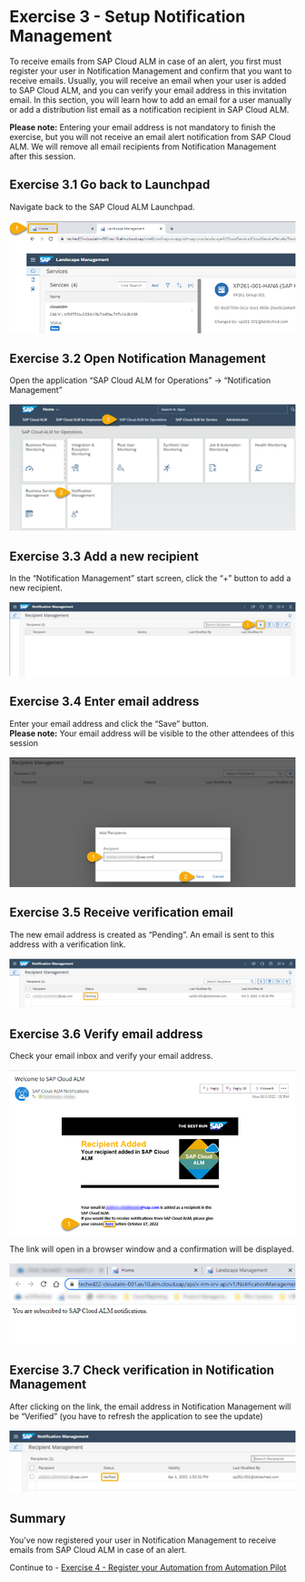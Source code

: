 # Exercise 3 - Setup Notification Management

To receive emails from SAP Cloud ALM in case of an alert, you first must register your user in Notification Management and confirm that you want to receive emails. Usually, you will receive an email when your user is added to SAP Cloud ALM, and you can verify your email address in this invitation email.
In this section, you will learn how to add an email for a user manually or add a distribution list email as a notification recipient in SAP Cloud ALM. 

**Please note:** Entering your email address is not mandatory to finish the exercise, but you will not receive an email alert notification from SAP Cloud ALM. We will remove all email recipients from Notification Management after this session.

## Exercise 3.1 Go back to Launchpad

Navigate back to the SAP Cloud ALM Launchpad.  
<br>![](/exercises/ex3/images/Ex3_1.png)

## Exercise 3.2 Open Notification Management

Open the application “SAP Cloud ALM for Operations” → “Notification Management”  
<br>![](/exercises/ex3/images/Ex3_2.png)

## Exercise 3.3 Add a new recipient

In the “Notification Management” start screen, click the “+” button to add a new recipient.  
<br>![](/exercises/ex3/images/Ex3_3.png)

## Exercise 3.4 Enter email address

Enter your email address and click the “Save” button.  
**Please note:** Your email address will be visible to the other attendees of this session  
<br>![](/exercises/ex3/images/Ex3_4.png)

## Exercise 3.5 Receive verification email

The new email address is created as “Pending”. An email is sent to this address with a verification link.  
<br>![](/exercises/ex3/images/Ex3_5.png)

## Exercise 3.6 Verify email address

Check your email inbox and verify your email address.  
<br>![](/exercises/ex3/images/Ex3_6.png)  

The link will open in a browser window and a confirmation will be displayed.  
<br>![](/exercises/ex3/images/Ex3_7.png)

## Exercise 3.7 Check verification in Notification Management

After clicking on the link, the email address in Notification Management will be “Verified” (you have to refresh the application to see the update)  
<br>![](/exercises/ex3/images/Ex3_8.png)

## Summary

You've now registered your user in Notification Management to receive emails from SAP Cloud ALM in case of an alert.

Continue to - [Exercise 4 - Register your Automation from Automation Pilot ](../ex4/README.md)
